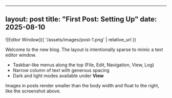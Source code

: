 
---
layout: post
title: "First Post: Setting Up"
date: 2025-08-10
---
![Editor Window]({ '/assets/images/post-1.png' | relative_url })

Welcome to the new blog. The layout is intentionally sparse to mimic a text editor window.

- Taskbar-like menus along the top (File, Edit, Navigation, View, Log)
- Narrow column of text with generous spacing
- Dark and light modes available under **View**

Images in posts render smaller than the body width and float to the right, like the screenshot above.
